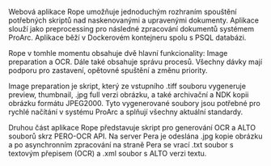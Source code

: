 Webová aplikace Rope umožňuje jednoduchým rozhraním spouštění potřebných skriptů nad naskenovanými a upravenými dokumenty. 
Aplikace slouží jako preprocessing pro následné zpracování dokumentů systémem ProArc. Aplikace běží v Dockerovém kontejneru spolu s PSQL databázi. 

Rope v tomhle momentu obsahuje dvě hlavní funkcionality: Image preparation a OCR. Dále také obsahuje správu procesů. 
Všechny dávky mají podporu pro zastavení, opětovné spuštění a změnu priority.  

Image preparation je skript, který ze vstupního .tiff souboru vygeneruje preview, thumbnail, .jpg full verzi obrázku, 
a také archivační a NDK kopii obrázku formátu JPEG2000. Tyto vygenerované soubory jsou potřebné pro rychlé načítání 
v systému ProArc a splňují všechny aktuální standardy. 

Druhou část aplikace Rope představuje skript pro generování OCR a ALTO souborů skrz PERO-OCR API. 
Na server Pera je odeslána .jpg kopie obrázku a po asynchronním zpracování na straně Pera se vrací .txt soubor 
s textovým přepisem (OCR) a .xml soubor s ALTO verzi textu. 
